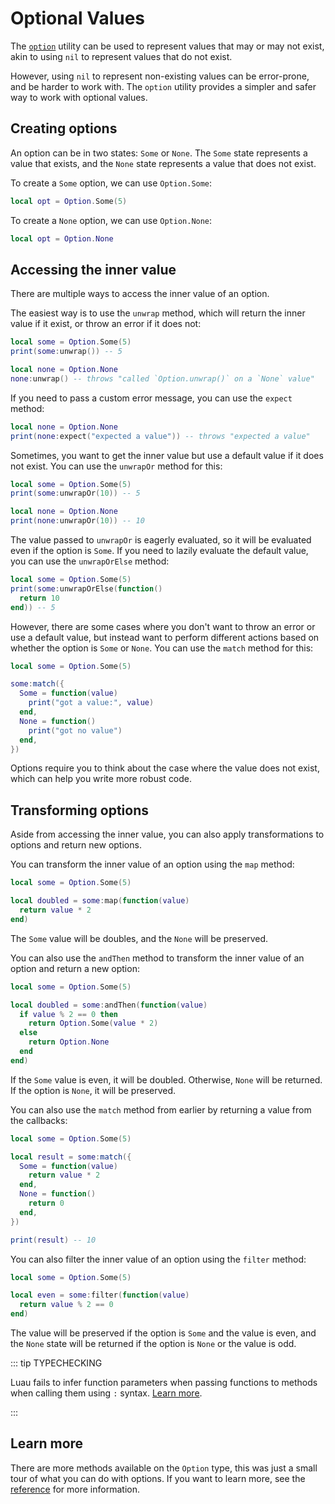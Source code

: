 # Optional Values

The [`option`](/reference/option) utility can be used to represent values that
may or may not exist, akin to using `nil` to represent values that do not exist.

However, using `nil` to represent non-existing values can be error-prone, and be
harder to work with. The `option` utility provides a simpler and safer way to
work with optional values.

## Creating options

An option can be in two states: `Some` or `None`. The `Some` state represents a
value that exists, and the `None` state represents a value that does not exist.

To create a `Some` option, we can use `Option.Some`:

```lua
local opt = Option.Some(5)
```

To create a `None` option, we can use `Option.None`:

```lua
local opt = Option.None
```

## Accessing the inner value

There are multiple ways to access the inner value of an option.

The easiest way is to use the `unwrap` method, which will return the inner value
if it exist, or throw an error if it does not:

```lua
local some = Option.Some(5)
print(some:unwrap()) -- 5

local none = Option.None
none:unwrap() -- throws "called `Option.unwrap()` on a `None` value"
```

If you need to pass a custom error message, you can use the `expect` method:

```lua
local none = Option.None
print(none:expect("expected a value")) -- throws "expected a value"
```

Sometimes, you want to get the inner value but use a default value if it does
not exist. You can use the `unwrapOr` method for this:

```lua
local some = Option.Some(5)
print(some:unwrapOr(10)) -- 5

local none = Option.None
print(none:unwrapOr(10)) -- 10
```

The value passed to `unwrapOr` is eagerly evaluated, so it will be evaluated
even if the option is `Some`. If you need to lazily evaluate the default value,
you can use the `unwrapOrElse` method:

```lua
local some = Option.Some(5)
print(some:unwrapOrElse(function()
  return 10
end)) -- 5
```

However, there are some cases where you don't want to throw an error or use a
default value, but instead want to perform different actions based on whether
the option is `Some` or `None`. You can use the `match` method for this:

```lua
local some = Option.Some(5)

some:match({
  Some = function(value)
    print("got a value:", value)
  end,
  None = function()
    print("got no value")
  end,
})
```

Options require you to think about the case where the value does not exist,
which can help you write more robust code.

## Transforming options

Aside from accessing the inner value, you can also apply transformations to
options and return new options.

You can transform the inner value of an option using the `map` method:

```lua
local some = Option.Some(5)

local doubled = some:map(function(value)
  return value * 2
end)
```

The `Some` value will be doubles, and the `None` will be preserved.

You can also use the `andThen` method to transform the inner value of an option
and return a new option:

```lua
local some = Option.Some(5)

local doubled = some:andThen(function(value)
  if value % 2 == 0 then
    return Option.Some(value * 2)
  else
    return Option.None
  end
end)
```

If the `Some` value is even, it will be doubled. Otherwise, `None` will be
returned. If the option is `None`, it will be preserved.

You can also use the `match` method from earlier by returning a value from the
callbacks:

```lua
local some = Option.Some(5)

local result = some:match({
  Some = function(value)
    return value * 2
  end,
  None = function()
    return 0
  end,
})

print(result) -- 10
```

You can also filter the inner value of an option using the `filter` method:

```lua
local some = Option.Some(5)

local even = some:filter(function(value)
  return value % 2 == 0
end)
```

The value will be preserved if the option is `Some` and the value is even, and
the `None` state will be returned if the option is `None` or the value is odd.

::: tip TYPECHECKING

Luau fails to infer function parameters when passing functions to methods when
calling them using `:` syntax. [Learn more](/reference/option#typechecking).

:::

## Learn more

There are more methods available on the `Option` type, this was just a small
tour of what you can do with options. If you want to learn more, see the
[reference](/reference/option) for more information.
